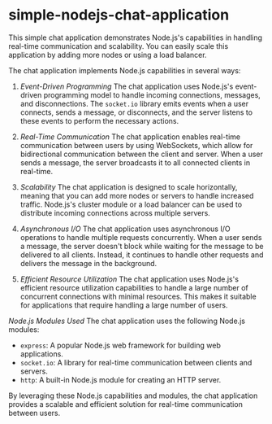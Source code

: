 # simple-nodejs-chat-application
This simple chat application demonstrates Node.js's capabilities in handling real-time communication and scalability. 
You can easily scale this application by adding more nodes or using a load balancer.

The chat application implements Node.js capabilities in several ways:

1. *Event-Driven Programming*
The chat application uses Node.js's event-driven programming model to handle incoming connections, messages, and disconnections. The `socket.io` library emits events when a user connects, sends a message, or disconnects, and the server listens to these events to perform the necessary actions.

2. *Real-Time Communication*
The chat application enables real-time communication between users by using WebSockets, which allow for bidirectional communication between the client and server. When a user sends a message, the server broadcasts it to all connected clients in real-time.

3. *Scalability*
The chat application is designed to scale horizontally, meaning that you can add more nodes or servers to handle increased traffic. Node.js's cluster module or a load balancer can be used to distribute incoming connections across multiple servers.

4. *Asynchronous I/O*
The chat application uses asynchronous I/O operations to handle multiple requests concurrently. When a user sends a message, the server doesn't block while waiting for the message to be delivered to all clients. Instead, it continues to handle other requests and delivers the message in the background.

5. *Efficient Resource Utilization*
The chat application uses Node.js's efficient resource utilization capabilities to handle a large number of concurrent connections with minimal resources. This makes it suitable for applications that require handling a large number of users.

*Node.js Modules Used*
The chat application uses the following Node.js modules:

- `express`: A popular Node.js web framework for building web applications.
- `socket.io`: A library for real-time communication between clients and servers.
- `http`: A built-in Node.js module for creating an HTTP server.

By leveraging these Node.js capabilities and modules, the chat application provides a scalable and efficient solution for real-time communication between users.
	


